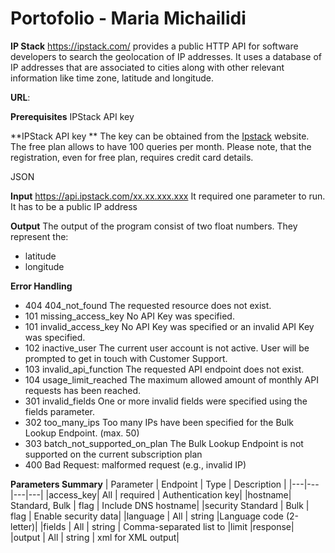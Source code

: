 # **Portofolio - Maria Michailidi**

**IP Stack**
https://ipstack.com/ provides a public HTTP API for software developers to search the geolocation of IP addresses. It uses a database of IP addresses that are associated to cities along with other relevant information like time zone, latitude and longitude.

**URL**:

**Prerequisites**
IPStack API key


**IPStack API key **
The key can be obtained from the [Ipstack](https://ipstack.com/dashboard) website. The free plan allows to have 100 queries per month.
 Please note, that the registration, even for free plan, requires credit card details.

JSON

**Input**
https://api.ipstack.com/xx.xx.xxx.xxx
It required one parameter to run. It has to be a public IP address

**Output**
The output of the program consist of two float numbers. They represent the:

 - latitude
 - longitude

**Error Handling**

- 404	404_not_found	The requested resource does not exist.
- 101	missing_access_key	No API Key was specified.
 - 101	invalid_access_key	No API Key was specified or an invalid API Key was specified.
 - 102	inactive_user	The current user account is not active. User will be prompted to get in touch with Customer Support.
 - 103	invalid_api_function	The requested API endpoint does not exist.
 - 104	usage_limit_reached	The maximum allowed amount of monthly API requests has been reached.
 - 301	invalid_fields	One or more invalid fields were specified using the fields parameter.
 - 302	too_many_ips	Too many IPs have been specified for the Bulk Lookup Endpoint. (max. 50)
 - 303	batch_not_supported_on_plan	The Bulk Lookup Endpoint is not supported on the current subscription plan
 - 400 Bad Request: malformed request (e.g., invalid IP)


**Parameters Summary**
| Parameter |	Endpoint | Type | Description |
|---|---|---|---|
|access_key|	All	|   required	|        Authentication key|
|hostname|	Standard, Bulk	|     flag	   |     Include DNS hostname|
|security	Standard | Bulk	|     flag	    |    Enable security data|
|language |	All	   |         string	       |Language code (2-letter)|
|fields	|	All    |             string	 |      Comma-separated list to |limit |response|
|output	|	All        |         string	   |      xml for XML output|
